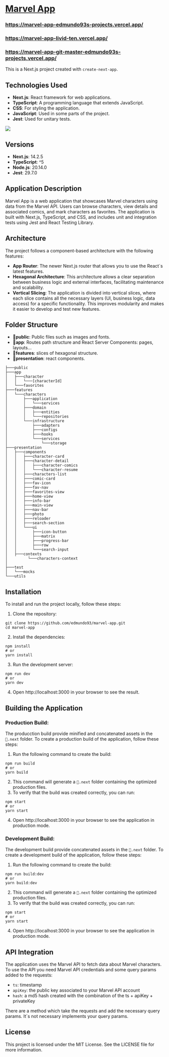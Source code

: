 # [Marvel App](https://marvel-app-edmundo93s-projects.vercel.app/)

### https://marvel-app-edmundo93s-projects.vercel.app/
### https://marvel-app-livid-ten.vercel.app/
### https://marvel-app-git-master-edmundo93s-projects.vercel.app/

This is a Next.js project created with `create-next-app`.

## Technologies Used
- **Next.js**: React framework for web applications.
- **TypeScript**: A programming language that extends JavaScript.
- **CSS**: For styling the application.
- **JavaScript**: Used in some parts of the project.
- **Jest**: Used for unitary tests.

<img src="https://skillicons.dev/icons?i=react,nodejs,nextjs,css,js,ts,jest" />

## Versions
- **Next.js**: 14.2.5
- **TypeScript**: ^5
- **Node.js**: 20.14.0
- **Jest**: 29.7.0

## Application Description
Marvel App is a web application that showcases Marvel characters using data from the Marvel API. Users can browse characters, view details and associated comics, and mark characters as favorites. The application is built with Next.js, TypeScript, and CSS, and includes unit and integration tests using Jest and React Testing Library.

## Architecture
The project follows a component-based architecture with the following features:
- **App Router**: The newer Next.js router that allows you to use the React´s latest features.
- **Hexagonal Architecture**: This architecture allows a clear separation between business logic and external interfaces, facilitating maintenance and scalability.
- **Vertical Slicing**: The application is divided into vertical slices, where each slice contains all the necessary layers (UI, business logic, data access) for a specific functionality. This improves modularity and makes it easier to develop and test new features.

## Folder Structure
- 📁**public**: Public files such as images and fonts.
- 📁**app**: Routes path structure and React Server Components: pages, layouts...
- 📁**features**: slices of hexagonal structure.
- 📁**presentation**: react components.

```
├───public
├───app
│   ├───character
│   │   └───[characterId]
│   └───favorites
├───features
│   └───characters
│       ├───application
│       │   └───services
│       ├───domain
│       │   ├───entities
│       │   └───repositories
│       └───infrastructure
│           ├───adapters
│           ├───configs
│           ├───hooks
│           └───services
│               └───storage
├───presentation
│   ├───components
│   │   ├───character-card
│   │   ├───character-detail
│   │   │   ├───character-comics
│   │   │   └───character-resume
│   │   ├───characters-list
│   │   ├───comic-card
│   │   ├───fav-icon
│   │   ├───fav-nav
│   │   ├───favorites-view
│   │   ├───home-view
│   │   ├───info-bar
│   │   ├───main-view
│   │   ├───nav-bar
│   │   ├───photo
│   │   ├───reloader
│   │   ├───search-section
│   │   └───ui
│   │       ├───icon-button
│   │       ├───matrix
│   │       ├───progress-bar
│   │       ├───row
│   │       └───search-input
│   ├───contexts
│         └───characters-context
│   
├───test
│   └───mocks
└───utils
```

## Installation
To install and run the project locally, follow these steps:

1. Clone the repository:
```
git clone https://github.com/edmundo93/marvel-app.git
cd marvel-app
```

2. Install the dependencies:
```
npm install
# or
yarn install
```

3. Run the development server:
```
npm run dev
# or
yarn dev
```
4. Open http://localhost:3000 in your browser to see the result.

## Building the Application

### Production Build:
The producction build provide minified and concatenated assets in the `📁.next` folder.
To create a production build of the application, follow these steps:

1. Run the following command to create the build:
```
npm run build
# or
yarn build
```

2. This command will generate a `📁.next` folder containing the optimized production files.
3. To verify that the build was created correctly, you can run:
```
npm start
# or
yarn start
```

4. Open http://localhost:3000 in your browser to see the application in production mode.

### Development Build:
The development build provide concatenated assets in the `📁.next` folder.
To create a development build of the application, follow these steps:

1. Run the following command to create the build:
```
npm run build:dev
# or
yarn build:dev
```

2. This command will generate a `📁.next` folder containing the optimized production files.
3. To verify that the build was created correctly, you can run:
```
npm start
# or
yarn start
```

4. Open http://localhost:3000 in your browser to see the application in production mode.

## API Integration
The application uses the Marvel API to fetch data about Marvel characters. To use the API you need Marvel API credentials and some query params added to the requests:
- `ts`: timestamp
- `apiKey`: the public key associated to your Marvel API account
- `hash`: a md5 hash created with the combination of the ts + apiKey + privateKey

There are a method which take the requests and add the necessary query params. It´s not necessary implements your query params.

## License
This project is licensed under the MIT License. See the LICENSE file for more information.
